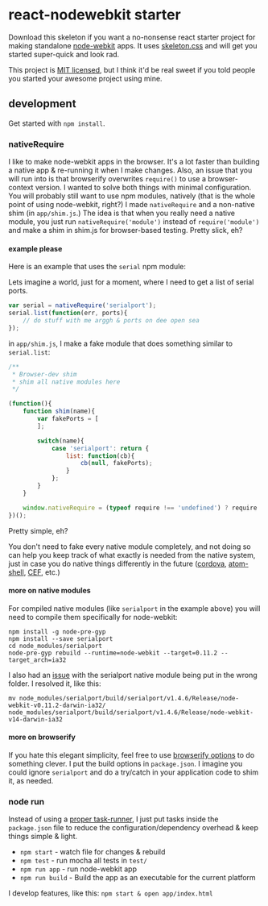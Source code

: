 # react-nodewebkit starter

Download this skeleton if you want a no-nonsense react starter project for making standalone [node-webkit](https://github.com/rogerwang/node-webkit) apps.  It uses [skeleton.css](http://getskeleton.com/) and will get you started super-quick and look rad.

This project is [MIT licensed](http://opensource.org/licenses/MIT), but I think it'd be real sweet if you told people you started your awesome project using mine.


## development

Get started with `npm install`.

### nativeRequire

I like to make node-webkit apps in the browser. It's a lot faster than building a native app & re-running it when I make changes. Also, an issue that you will run into is that browserify overwrites `require()` to use a browser-context version.  I wanted to solve both things with minimal configuration. You will probably still want to use npm modules, natively (that is the whole point of using node-webkit, right?) I made `nativeRequire` and a non-native shim (in `app/shim.js`.) The idea is that when you really need a native module, you just run `nativeRequire('module')` instead of `require('module')` and make a shim in shim.js for browser-based testing. Pretty slick, eh?

#### example please

Here is an example that uses the `serial` npm module:

Lets imagine a world, just for a moment, where I need to get a list of serial ports.

```javascript
var serial = nativeRequire('serialport');
serial.list(function(err, ports){
    // do stuff with me arggh & ports on dee open sea
});
```

in `app/shim.js`, I make a fake module that does something similar to `serial.list`:

```javascript
/**
 * Browser-dev shim
 * shim all native modules here
 */

(function(){
    function shim(name){
        var fakePorts = [
        ];

        switch(name){
            case 'serialport': return {
                list: function(cb){
                    cb(null, fakePorts);
                }
            };
        }
    }

    window.nativeRequire = (typeof require !== 'undefined') ? require : shim;
})();
```

Pretty simple, eh?

You don't need to fake every native module completely, and not doing so can help you keep track of what exactly is needed from the native system, just in case you do native things differently in the future ([cordova](http://cordova.apache.org/), [atom-shell](https://github.com/atom/atom-shell), [CEF](https://code.google.com/p/chromiumembedded/), etc.)

#### more on native modules

For compiled native modules (like `serialport` in the example above) you will need to compile them specifically for node-webkit:

```
npm install -g node-pre-gyp
npm install --save serialport
cd node_modules/serialport
node-pre-gyp rebuild --runtime=node-webkit --target=0.11.2 --target_arch=ia32
```

I also had an [issue](https://github.com/voodootikigod/node-serialport/issues/374) with the serialport native module being put in the wrong folder. I resolved it, like this:

```
mv node_modules/serialport/build/serialport/v1.4.6/Release/node-webkit-v0.11.2-darwin-ia32/ node_modules/serialport/build/serialport/v1.4.6/Release/node-webkit-v14-darwin-ia32
```

#### more on browserify

If you hate this elegant simplicity, feel free to use [browserify options](https://github.com/substack/node-browserify) to do something clever. I put the build options in `package.json`. I imagine you could ignore `serialport` and do a try/catch in your application code to shim it, as needed.

### node run

Instead of using a [proper task-runner](http://gulpjs.com/), I just put tasks inside the `package.json` file to reduce the configuration/dependency overhead & keep things simple & light.

*  `npm start` - watch file for changes & rebuild
*  `npm test` - run mocha all tests in `test/`
*  `npm run app` - run node-webkit app
*  `npm run build` - Build the app as an executable for the current platform

I develop features, like this: `npm start & open app/index.html`
